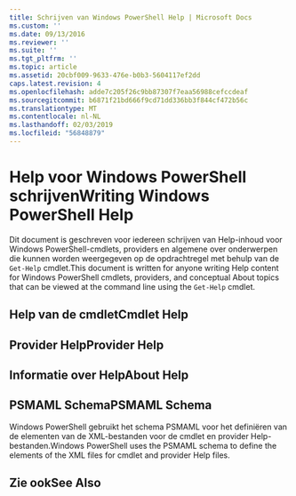 ```yaml
---
title: Schrijven van Windows PowerShell Help | Microsoft Docs
ms.custom: ''
ms.date: 09/13/2016
ms.reviewer: ''
ms.suite: ''
ms.tgt_pltfrm: ''
ms.topic: article
ms.assetid: 20cbf009-9633-476e-b0b3-5604117ef2dd
caps.latest.revision: 4
ms.openlocfilehash: adde7c205f26c9bb87307f7eaa56988cefccdeaf
ms.sourcegitcommit: b6871f21bd666f9cd71dd336bb3f844cf472b56c
ms.translationtype: MT
ms.contentlocale: nl-NL
ms.lasthandoff: 02/03/2019
ms.locfileid: "56848879"
---
```

# <a name="writing-windows-powershell-help"></a><span data-ttu-id="a4ffa-102">Help voor Windows PowerShell schrijven</span><span class="sxs-lookup"><span data-stu-id="a4ffa-102">Writing Windows PowerShell Help</span></span>

<span data-ttu-id="a4ffa-103">Dit document is geschreven voor iedereen schrijven van Help-inhoud voor Windows PowerShell-cmdlets, providers en algemene over onderwerpen die kunnen worden weergegeven op de opdrachtregel met behulp van de `Get-Help` cmdlet.</span><span class="sxs-lookup"><span data-stu-id="a4ffa-103">This document is written for anyone writing Help content for Windows PowerShell cmdlets, providers, and conceptual About topics that can be viewed at the command line using the `Get-Help` cmdlet.</span></span>

## <a name="cmdlet-help"></a><span data-ttu-id="a4ffa-104">Help van de cmdlet</span><span class="sxs-lookup"><span data-stu-id="a4ffa-104">Cmdlet Help</span></span>

## <a name="provider-help"></a><span data-ttu-id="a4ffa-105">Provider Help</span><span class="sxs-lookup"><span data-stu-id="a4ffa-105">Provider Help</span></span>

## <a name="about-help"></a><span data-ttu-id="a4ffa-106">Informatie over Help</span><span class="sxs-lookup"><span data-stu-id="a4ffa-106">About Help</span></span>

## <a name="psmaml-schema"></a><span data-ttu-id="a4ffa-107">PSMAML Schema</span><span class="sxs-lookup"><span data-stu-id="a4ffa-107">PSMAML Schema</span></span>

 <span data-ttu-id="a4ffa-108">Windows PowerShell gebruikt het schema PSMAML voor het definiëren van de elementen van de XML-bestanden voor de cmdlet en provider Help-bestanden.</span><span class="sxs-lookup"><span data-stu-id="a4ffa-108">Windows PowerShell uses the PSMAML schema to define the elements of the XML files for cmdlet and provider Help files.</span></span>

## <a name="see-also"></a><span data-ttu-id="a4ffa-109">Zie ook</span><span class="sxs-lookup"><span data-stu-id="a4ffa-109">See Also</span></span>
